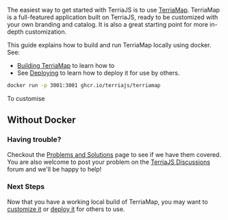 The easiest way to get started with TerriaJS is to use [TerriaMap](https://github.com/TerriaJS/TerriaMap). TerriaMap is a full-featured application built on TerriaJS, ready to be customized with your own branding and catalog. It is also a great starting point for more in-depth customization.

This guide explains how to build and run TerriaMap locally using docker. See:

- [Building TerriaMap](customizing/building-terriamap.md) to learn how to
- See [Deploying](deploying/README.md) to learn how to deploy it for use by others.

```bash
docker run -p 3001:3001 ghcr.io/terriajs/terriamap
```

To customise

## Without Docker

### Having trouble?

Checkout the [Problems and Solutions](contributing/problems-and-solutions.md) page to see if we have them covered. You are also welcome to post your problem on the [TerriaJS Discussions](https://github.com/TerriaJS/terriajs/discussions) forum and we'll be happy to help!

### Next Steps

Now that you have a working local build of TerriaMap, you may want to [customize it](customizing/README.md) or [deploy it](deploying/README.md) for others to use.
